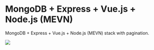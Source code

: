 # MongoDB + Express + Vue.js + Node.js (MEVN)

MongoDB + Express + Vue.js + Node.js (MEVN) stack with pagination.

<p>
<img src="https://ocw.cs.pub.ro/courses/_media/se/labs/3-tier-architecture.png?w=600&tok=fa6eda">
</p>
